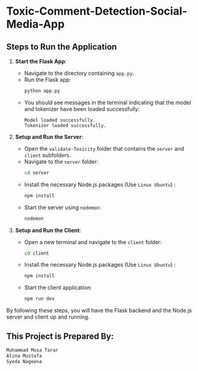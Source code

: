 # Toxic-Comment-Detection-Social-Media-App

## Steps to Run the Application

1. **Start the Flask App**:
   - Navigate to the directory containing `app.py`.
   - Run the Flask app:
     ```sh
     python app.py
     ```
   - You should see messages in the terminal indicating that the model and tokenizer have been loaded successfully:
     ```
     Model loaded successfully.
     Tokenizer loaded successfully.
     ```

2. **Setup and Run the Server**:
   - Open the `validate-Toxicity` folder that contains the `server` and `client` subfolders.
   - Navigate to the `server` folder:
     ```sh
     cd server
     ```
   - Install the necessary Node.js packages (Use `Linux Ubuntu`) :
     ```sh
     npm install
     ```
   - Start the server using `nodemon`:
     ```sh
     nodemon
     ```

3. **Setup and Run the Client**:
   - Open a new terminal and navigate to the `client` folder:
     ```sh
     cd client
     ```
   - Install the necessary Node.js packages (Use `Linux Ubuntu`) :
     ```sh
     npm install
     ```
   - Start the client application:
     ```sh
     npm run dev
     ```

By following these steps, you will have the Flask backend and the Node.js server and client up and running.

## This Project is Prepared By:

```sh
Muhammad Musa Tarar
Alina Mustafa
Syeda Nageena
```
